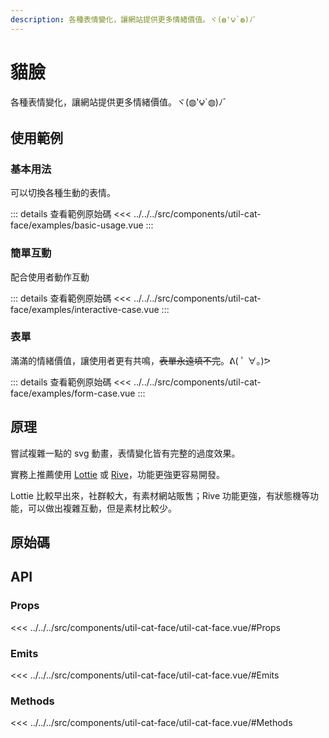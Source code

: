 ```yaml
---
description: 各種表情變化，讓網站提供更多情緒價值。ヾ(◍'౪`◍)ﾉﾞ
---
```


<script setup>
import SourceLinkList from '../../../src/components/source-link-list.vue'

import BasicUsage from '../../../src/components/util-cat-face/examples/basic-usage.vue'
import InteractiveCase from '../../../src/components/util-cat-face/examples/interactive-case.vue'
import FormCase from '../../../src/components/util-cat-face/examples/form-case.vue'
</script>

# 貓臉 <Badge type="info" text="util" />

各種表情變化，讓網站提供更多情緒價值。ヾ(◍'౪`◍)ﾉﾞ

## 使用範例

### 基本用法

可以切換各種生動的表情。

<basic-usage/>

::: details 查看範例原始碼
<<< ../../../src/components/util-cat-face/examples/basic-usage.vue
:::

### 簡單互動

配合使用者動作互動

<interactive-case/>

::: details 查看範例原始碼
<<< ../../../src/components/util-cat-face/examples/interactive-case.vue
:::

### 表單

滿滿的情緒價值，讓使用者更有共鳴，~~表單永遠填不完~~。ᕕ( ﾟ ∀。)ᕗ

<form-case/>

::: details 查看範例原始碼
<<< ../../../src/components/util-cat-face/examples/form-case.vue
:::

## 原理

嘗試複雜一點的 svg 動畫，表情變化皆有完整的過度效果。

實務上推薦使用 [Lottie](https://lottiefiles.com/) 或 [Rive](https://rive.app/)，功能更強更容易開發。

Lottie 比較早出來，社群較大，有素材網站販售；Rive 功能更強，有狀態機等功能，可以做出複雜互動，但是素材比較少。

## 原始碼

<source-link-list name="util-cat-face"/>

## API

### Props

<<< ../../../src/components/util-cat-face/util-cat-face.vue/#Props

### Emits

<<< ../../../src/components/util-cat-face/util-cat-face.vue/#Emits

### Methods

<<< ../../../src/components/util-cat-face/util-cat-face.vue/#Methods
